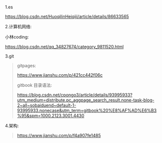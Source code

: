 1.es

https://blog.csdn.net/HuoqilinHeiqiji/article/details/86633565



2.计算机网络:

小林coding:

https://blog.csdn.net/qq_34827674/category_9811520.html







3.git

> gitpages:
>
> https://www.jianshu.com/p/421cc442f06c
>
> gitbook 目录语法:
>
> https://blog.csdn.net/cpongo3/article/details/93995933?utm_medium=distribute.pc_aggpage_search_result.none-task-blog-2~all~sobaiduend~default-1-93995933.nonecase&utm_term=gitbook%20%E8%AF%AD%E6%B3%95&spm=1000.2123.3001.4430



4.架构:

> https://www.jianshu.com/p/f4a907fe1485